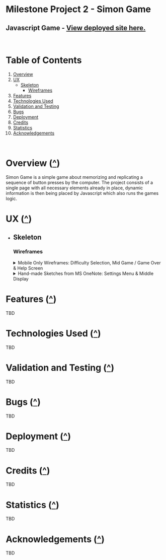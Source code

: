 # **Milestone Project 2 - Simon Game**
## Javascript Game - <a href="https://chrotesque.github.io/ci-portfolio-project-2/" target="_blank">View deployed site here.</a>

<!-- ![AmIResponsive](assets/images/readme/amiresponsive.jpg) -->

<br>

# Table of Contents

1. [Overview](#overview-)
2. [UX](#ux-)
    * [Skeleton](#skeleton)
        * [Wireframes](#wireframes)
3. [Features](#features-)
4. [Technologies Used](#technologies-used-)
5. [Validation and Testing](#validation-and-testing-)
6. [Bugs](#bugs-)
7. [Deployment](#deployment-)
8. [Credits](#credits-)
9. [Statistics](#statistics-)
10. [Acknowledgements](#acknowledgements-)

<br>

# **Overview** ([^](#table-of-contents))

Simon Game is a simple game about memorizing and replicating a sequence of button presses by the computer. The project consists of a single page with all necessary elements already in place, dynamic information is then being placed by Javascript which also runs the games logic.  

# **UX** ([^](#table-of-contents))

* ## **Skeleton**
    ### **Wireframes**
    <details>
    <summary>Mobile Only Wireframes: Difficulty Selection, Mid Game / Game Over & Help Screen</summary>

    ![Balsamiq - Difficulty Selection](assets/images/readme/wireframe_difficulty.jpg)
    ![Balsamiq - Mid Gameover Help](assets/images/readme/wireframe_midgameoverhelp.jpg)
    </details>
    <details>
    <summary>Hand-made Sketches from MS OneNote: Settings Menu & Middle Display</summary>

    ![OneNote - Settings Menu](assets/images/readme/sketch_settings.jpg)
    ![OneNote - Middle Display](assets/images/readme/sketch_middle.jpg)
    </details>

# **Features** ([^](#table-of-contents))

TBD

# **Technologies Used** ([^](#table-of-contents))

TBD

# **Validation and Testing** ([^](#table-of-contents))

TBD

# **Bugs** ([^](#table-of-contents))

TBD

# **Deployment** ([^](#table-of-contents))

TBD

# **Credits** ([^](#table-of-contents))

TBD

# **Statistics** ([^](#table-of-contents))

TBD

# **Acknowledgements** ([^](#table-of-contents))

TBD